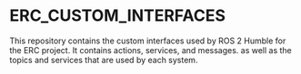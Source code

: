 # ERC_CUSTOM_INTERFACES

This repository contains the custom interfaces used by ROS 2 Humble for the ERC project. It contains actions, services, and messages. as well as the topics and services that are used by each system.
